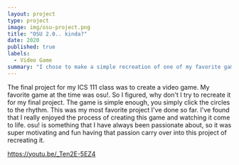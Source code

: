 ```yaml
---
layout: project
type: project
image: img/osu-project.png
title: "OSU 2.0.. kinda?"
date: 2020
published: true
labels:
  - Video Game
summary: "I chose to make a simple recreation of one of my favorite games for my ICS 111 final project: osu!"
---
```


The final project for my ICS 111 class was to create a video game. My favorite game at the time was osu!. So I figured, why don't I try to recreate it for my final project. The game is simple enough, you simply click the circles to the rhythm. This was my most favorite project I've done so far. I've found that I really enjoyed the process of creating this game and watching it come to life. osu! is something that I have always been passionate about, so it was super motivating and fun having that passion carry over into this project of recreating it.

https://youtu.be/_Ten2E-5EZ4
